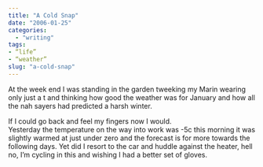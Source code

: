 ```yaml
---
title: "A Cold Snap"
date: "2006-01-25"
categories: 
  - "writing"
tags:
- “life”
- “weather”
slug: "a-cold-snap"
---
```


At the week end I was standing in the garden tweeking my Marin wearing only just a t and thinking how good the weather was for January and how all the nah sayers had predicted a harsh winter.
  
If I could go back and feel my fingers now I would.  
Yesterday the temperature on the way into work was -5c this morning it was slightly warmed at just under zero and the forecast is for more towards the following days. Yet did I resort to the car and huddle against the heater, hell no, I’m cycling in this and wishing I had a better set of gloves.
